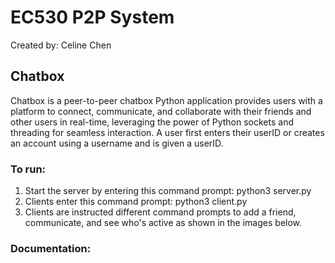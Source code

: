 # EC530 P2P System
Created by: Celine Chen

## Chatbox

Chatbox is a peer-to-peer chatbox Python application provides users with a platform to connect, communicate, and collaborate with their friends and other users in real-time, leveraging the power of Python sockets and threading for seamless interaction. A user first enters their userID or creates an account using a username and is given a userID. 

### To run:
1. Start the server by entering this command prompt: python3 server.py
2. Clients enter this command prompt: python3 client.py
3. Clients are instructed different command prompts to add a friend, communicate, and see who's active as shown in the images below.

### Documentation:
